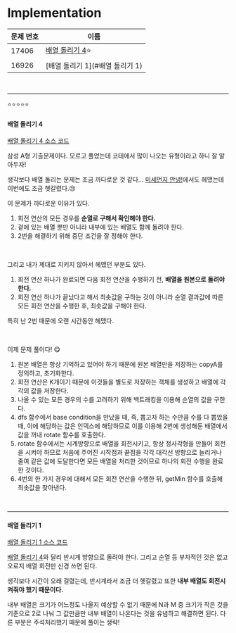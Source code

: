 # Implementation

| 문제 번호 | 이름                             |
| --------- | -------------------------------- |
| 17406     | [배열 돌리기 4](#배열-돌리기-4)⭐ |
| 16926     | [배열 돌리기 1](#배열 돌리기 1)  |

<br>

<hr>

⭐⭐⭐⭐⭐


#### 배열 돌리기 4

[배열 돌리기 4 소스 코드](https://github.com/hjyeon-n/Algorithm_study/blob/master/BOJ/2020.11/Solution_17406.java)

삼성 A형 기출문제이다. 모르고 풀었는데 코테에서 많이 나오는 유형이라고 하니 잘 알아두자!

생각보다 배열 돌리는 문제는 조금 까다로운 것 같다... [미세먼지 안녕!](https://github.com/hjyeon-n/Algorithm_study/blob/master/Problem%20Solving/2020.10/Implementation.md#%EB%AF%B8%EC%84%B8%EB%A8%BC%EC%A7%80-%EC%95%88%EB%85%95)에서도 헤맸는데 이번에도 조금 헷갈렸다.😢

이 문제가 까다로운 이유가 있다.

1. 회전 연산의 모든 경우를 **순열로 구해서 확인해야 한다.**
2. 겉에 있는 배열 뿐만 아니라 내부에 있는 배열도 함께 돌려야 한다.
3. 2번을 해결하기 위해 중단 조건을 잘 정해야 한다.

<br>

그리고 내가 제대로 지키지 않아서 헤맸던 부분도 있다.

1. 회전 연산 하나가 완료되면 다음 회전 연산을 수행하기 전, **배열을 원본으로 돌려야 한다.**
2. 회전 연산 하나가 끝났다고 해서 최솟값을 구하는 것이 아니라 순열 결과값에 따른 모든 회전 연산을 수행한 후, 최솟값을 구해야 한다.

특히 난 2번 때문에 오랜 시간동안 헤맸다.

<br>

이제 문제 풀이다! 😋

1. 원본 배열은 항상 기억하고 있어야 하기 때문에 원본 배열만을 저장하는 copyA를 정의하고, 초기화한다.
2. 회전 연산은 K개이기 때문에 이것들을 별도로 저장하는 객체를 생성하고 배열에 각각의 값을 저장한다.
3. 나올 수 있는 모든 경우의 수를 고려하기 위해 백트래킹을 이용해 순열의 값을 구한다.
4. dfs 함수에서 base condition을 만났을 때, 즉, 뽑고자 하는 수만큼 수를 다 뽑았을 때, 이에 해당하는 값은 인덱스에 해당하므로 이를 이용해 2번에 생성해둔 배열에서 값을 꺼내 rotate 함수를 호출한다.
5. rotate 함수에서는 시계방향으로 배열을 회전시키고, 항상 정사각형을 만들어 회전을 시켜야 하므로 처음에 주어진 시작점과 끝점을 각각 대각선 방향으로 늘리거나 줄여 같은 값에 도달한다면 모든 배열을 처리한 것이므로 하나의 회전 수행을 완료한 것이다.
6. 4번의 한 가지 경우에 대해서 모든 회전 연산을 수행한 뒤, getMin 함수를 호출해 최솟값을 찾아낸다.

<br>

<hr>

#### 배열 돌리기 1

[배열 돌리기 1 소스 코드](https://github.com/hjyeon-n/Algorithm_study/blob/master/BOJ/2020.11/Solution_16926.java)

[배열 돌리기 4](https://github.com/hjyeon-n/Algorithm_study/blob/master/Problem%20Solving/2020.11/Implementation.md#%EB%B0%B0%EC%97%B4-%EB%8F%8C%EB%A6%AC%EA%B8%B0-4)와 달리 반시계 방향으로 돌려야 한다. 그리고 순열 등 부차적인 것은 없고 오로지 배열 회전만 신경 쓰면 된다.

생각보다 시간이 오래 걸렸는데, 반시계라서 조금 더 헷갈렸고 또한 **내부 배열도 회전시켜줘야 했기 때문이다.**

내부 배열은 크기가 어느정도 나올지 예상할 수 없기 때문에 N과 M 중 크기가 작은 것을 기준으로 2로 나눠 그 값만큼만 내부 배열이 나온다는 것을 유념하고 해결하면 된다. 다른 부분은 주석처리했기 때문에 풀이는 생략!